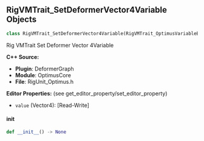 ## RigVMTrait_SetDeformerVector4Variable Objects

```python
class RigVMTrait_SetDeformerVector4Variable(RigVMTrait_OptimusVariableBase)
```

Rig VMTrait Set Deformer Vector 4Variable

**C++ Source:**

- **Plugin**: DeformerGraph
- **Module**: OptimusCore
- **File**: RigUnit_Optimus.h

**Editor Properties:** (see get_editor_property/set_editor_property)

- ``value`` (Vector4):  [Read-Write]

<a id="unreal.RigVMTrait_SetDeformerVector4Variable.__init__"></a>

#### __init__

```python
def __init__() -> None
```

<a id="unreal.RigVMTrait_SetDeformerVector4ArrayVariable"></a>